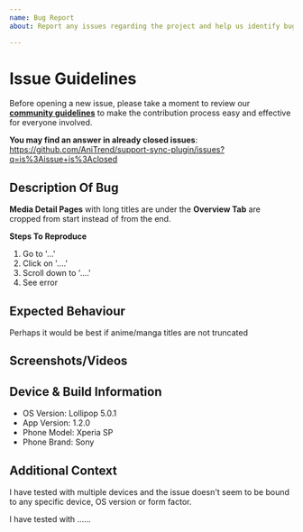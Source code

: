 ```yaml
---
name: Bug Report
about: Report any issues regarding the project and help us identify bugs quicker

---
```


# Issue Guidelines

Before opening a new issue, please take a moment to review our [**community guidelines**](https://github.com/AniTrend/support-sync-plugin/blob/master/CONTRIBUTING.md) to make the contribution process easy and effective for everyone involved.

**You may find an answer in already closed issues**:
https://github.com/AniTrend/support-sync-plugin/issues?q=is%3Aissue+is%3Aclosed


## Description Of Bug
<!--- A clear and concise description of what the bug is. -->

__Media Detail Pages__ with long titles are under the __Overview Tab__ are cropped from start instead of from the end.

**Steps To Reproduce**
1. Go to '...'
2. Click on '....'
3. Scroll down to '....'
4. See error


## Expected Behaviour
<!--- A clear and concise description of what you expect to happen. -->

Perhaps it would be best if anime/manga titles are not truncated


## Screenshots/Videos
<!--- If applicable, add screenshots to help explain your problem. If none of these are available please remove this section alone -->


## Device & Build Information
<!--- Please provide any relevant information about your device. This is important in case the issue is not reproducible except for under certain conditions. -->

* OS Version: Lollipop 5.0.1
* App Version: 1.2.0
* Phone Model: Xperia SP
* Phone Brand: Sony


## Additional Context
<!--- What are you trying to accomplish? Providing context helps us come up with a solution that is most useful in the real world, also include an logs if you have any in this section -->

I have tested with multiple devices and the issue doesn't seem to be bound to any specific device, OS version or form factor.

I have tested with ......
